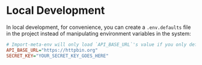 # Local Development

In local development, for convenience, you can create a `.env.defaults` file in the project instead of manipulating environment variables in the system:

```ini
# Import-meta-env will only load `API_BASE_URL`'s value if you only defined it in the `.env.example` file.
API_BASE_URL="https://httpbin.org"
SECRET_KEY="YOUR_SECRET_KEY_GOES_HERE"
```
